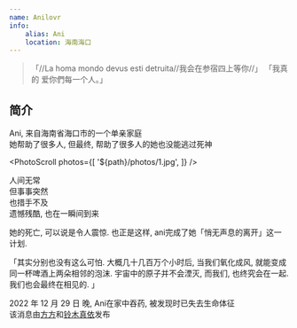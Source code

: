```yaml
---
name: Anilovr
info:
    alias: Ani
    location: 海南海口
---
```


>「//La homa mondo devus esti detruita//我会在参宿四上等你//」
>「我真的 爱你們每一个人。」

## 简介

Ani, 来自海南省海口市的一个单亲家庭  
她帮助了很多人, 但最终, 帮助了很多人的她也没能逃过死神  

<PhotoScroll photos={[ '${path}/photos/1.jpg', ]} />  

人间无常  
但事事突然  
也措手不及  
遗憾残酷, 也在一瞬间到来  

她的死亡, 可以说是令人震惊. 也正是这样, ani完成了她「悄无声息的离开」这一计划.  

「其实分别也没有这么可怕. 大概几十几百万个小时后, 当我们氧化成风, 就能变成同一杯啤酒上两朵相邻的泡沫. 宇宙中的原子并不会湮灭, 而我们, 也终究会在一起. 我们也会最终在相见的. 」

2022 年 12 月 29 日 晚, Ani在家中吞药, 被发现时已失去生命体征  
该消息由[方方](https://twitter.com/fang050722)和[铃木真依](https://twitter.com/nmsl6653)发布